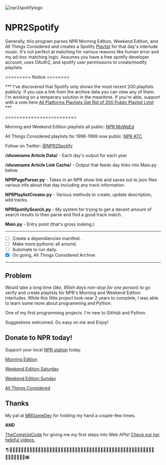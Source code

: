 ![npr2spotifylogo](https://github.com/Sockemboffer/NPR2Spotify/blob/master/Edition%20Logos/npr2spotify_github_header.png)
# NPR2Spotify
Generally, this program parses NPR Morning Edition, Weekend Edition, and All Things Considered and creates a Spotify [Playlist](https://open.spotify.com/user/1tnm7cyegqffdjtsz6mt1ozcl?si=oQepJ6nKTVmZ6rYdRaEDTQ/) for that day's interlude music. It's not perfect at matching for various reasons like human error and my ad-hoc matching logic. Assumes you have a free spotify developer account, uses OAuth2, and spotify user permissions to create/modify playlists.

========= Notice ========

*** I've discovered that Spotify only shows the most recent 200 playlists publicly. If you use a link from the archive data you can view any of them. I'm working on a temperary solution in the meantime. If you're able, support with a vote here [All Platforms Playlists Get Rid of 200 Public Playlist Limit](https://community.spotify.com/t5/Closed-Ideas/All-Platforms-Playlists-Get-Rid-of-200-Public-Playlist-Limit/idc-p/5341981#M254645) ***

=========================

Morning and Weekend Edition playlists all public: [NPR MoWeEd](https://open.spotify.com/user/1tnm7cyegqffdjtsz6mt1ozcl?si=c8f7240012154a88)

All Things Considered playlists for 1996-1999 now public: [NPR ATC](https://open.spotify.com/user/31eljfpkmh4v6xux7mu36s32cmzu?si=760639e4c5344320)

Follow on Twitter: [@NPR2Spotify](https://twitter.com/MoWeEd2Spotify)

**/showname Article Data/** - Each day's output for each year

**/showname Article Link Cache/** - Output that feeds day links into Main.py below.

**NPRPageParser.py** - Takes in an NPR show link and saves out to json files various info about that day including any track information.

**NPRPlaylistCreator.py** - Various methods to create, update description, add tracks.

**NPRSpotifySearch.py** - My system for trying to get a decent amount of search results to then parse and find a good track match.

**Main.py** - Entry point (that's gross looking.)

----------------------------------------------------------------------------------------------------
- [ ] Create a dependiencies manifest.
- [ ] Make more pythonic all around.
- [ ] Automate to run daily.
- [x] On going, All Things Considered Archive
----------------------------------------------------------------------------------------------------

## Problem
Would take a long time (*like, 95ish days non-stop for one person*) to go verify and create playlists for NPR's Morning and Weekend Edition interludes. While this little project took near 2 years to complete, I was able to learn some more about programming and Python.

One of my first programming projects. I'm new to GitHub and Python.

Suggestions welcomed. Go easy on me and Enjoy!

## Donate to NPR today!
Support your local [NPR station](https://www.npr.org/donations/support) today.

[Morning Edition](https://www.npr.org/programs/morning-edition/)

[Weekend Edition Saturday](https://www.npr.org/programs/weekend-edition-saturday/)

[Weekend Edition Sunday](https://www.npr.org/programs/weekend-edition-sunday/)

[All Things Considered](https://www.npr.org/programs/all-things-considered/)
## Thanks
My pal at [MBGameDev](https://github.com/mbgamedev/) for holding my hand a couple-few times.

**AND**

[TheComeUpCode](https://github.com/TheComeUpCode/) for giving me my first steps into Web APIs! [Check out her helpful videos.](https://www.youtube.com/channel/UC-bFgwL_kFKLZA60AiB-CCQ/)

🌎👩🏽‍🤝‍👩🏿👨🏻‍🤝‍👨🏼👫🏻🧑🏻‍🤝‍🧑🏾👭🏼👫🏽👭👬🏿👬🏼🧑🏻‍🤝‍🧑🏿🧑‍🤝‍🧑👩🏾‍🤝‍👩🏼🧑🏿‍🤝‍🧑🏿👫👩🏻‍🤝‍👩🏿👬🧑🏽‍🤝‍🧑🏾👫🏿📻

